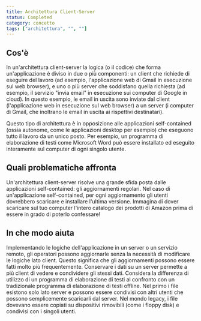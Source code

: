 ```yaml
---
title: Architettura Client-Server
status: Completed
category: concetto
tags: ["architettura", "", ""]
---
```


## Cos'è

In un'architettura client-server la logica (o il codice) che forma un'applicazione è diviso in due o più componenti: un client che richiede di eseguire del lavoro (ad esempio, l'applicazione web di Gmail in esecuzione sul web browser), e uno o più server che soddisfano quella richiesta (ad esempio, il servizio "invia email" in esecuzione sui computer di Google in cloud).
In questo esempio, le email in uscita sono inviate dal client (l'applicazione web in esecuzione sul web browser) a un server (i computer di Gmail, che inoltrano le email in uscita ai rispettivi destinatari).

Questo tipo di architettura è in opposizione alle applicazioni self-contained (ossia autonome, come le applicazioni desktop per esempio) che eseguono tutto il lavoro da un unico posto.
Per esempio, un programma di elaborazione di testi come Microsoft Word può essere installato ed eseguito interamente sul computer di ogni singolo utente.

## Quali problematiche affronta

Un'architettura client-server risolve una grande sfida posta dalle applicazioni self-contained: gli aggiornamenti regolari. Nel caso di un'applicazione self-contained, per ogni aggiornamento gli utenti dovrebbero scaricare e installare l'ultima versione. Immagina di dover scaricare sul tuo computer l'intero catalogo dei prodotti di Amazon prima di essere in grado di poterlo confessare!

## In che modo aiuta

Implementando le logiche dell'applicazione in un server o un servizio remoto, gli operatori possono aggiornarle senza la necessità di modificare le logiche lato client. Questo significa che gli aggiornamenti possono essere fatti molto più frequentemente.
Conservare i dati su un server permette a più client di vedere e condividere gli stessi dati. Considera la differenza di utilizzo di un programma di elaborazione di testi al confronto con un tradizionale programma di elaborazione di testi offline. Nel primo i file esistono solo lato server e possono essere condivisi con altri utenti che possono semplicemente scaricarli dal server. Nel mondo legacy, i file dovevano essere copiati su dispositivi rimovibili (come i floppy disk) e condivisi con i singoli utenti.
